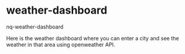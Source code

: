 # weather-dashboard
nq-weather-dashboard

Here is the weather dashboard where you can enter a city and see the weather in that area using openweather API.